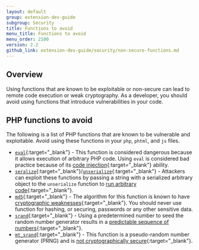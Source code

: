 ```yaml
---
layout: default
group: extension-dev-guide
subgroup: Security
title: Functions to avoid
menu_title: Functions to avoid
menu_order: 2100
version: 2.2
github_link: extension-dev-guide/security/non-secure-functions.md
---
```


## Overview

Using functions that are known to be exploitable or non-secure can lead to remote code execution or weak cryptography.
As a developer, you should avoid using functions that introduce vulnerabilities in your code.

## PHP functions to avoid

The following is a list of PHP functions that are known to be vulnerable and exploitable.
Avoid using these functions in your `php`, `phtml`, and `js` files.

* [`eval`](http://php.net/manual/en/function.eval.php){:target="_blank"} - This function is considered dangerous because it allows execution of arbitrary PHP code.
  Using `eval` is considered bad practice because of its [code injection](https://www.owasp.org/index.php/PHP_Security_Cheat_Sheet#Code_Injection){:target="_blank"} ability.
* [`seralize`](http://php.net/manual/en/function.serialize.php){:target="_blank"}/[`unserialize`](http://php.net/manual/en/function.unserialize.php){:target="_blank"} - Attackers can exploit these functions by passing a string with a serialized arbitrary object to the `unserialize` function to [run arbitrary code](https://www.owasp.org/index.php/PHP_Object_Injection){:target="_blank"}.
* [`md5`](http://php.net/manual/en/function.md5.php){:target="_blank"} - The algorithm for this function is known to have [cryptographic weaknesses](https://www.owasp.org/index.php/Guide_to_Cryptography#Hashes){:target="_blank"}.
  You should never use function for hashing, or securing, passwords or any other sensitive data.
* [`srand`](http://php.net/manual/en/function.srand.php){:target="_blank"} - Using a predetermined number to seed the random number generator results in a [predictable sequence of numbers](http://programmers.stackexchange.com/questions/76229/predicting-the-output-of-phps-rand){:target="_blank"}.
* [`mt_srand`](http://php.net/manual/en/function.mt-rand.php){:target="_blank"} - This function is a pseudo-random number generator (PRNG) and is [not cryptographically secure](http://phpsecurity.readthedocs.io/en/latest/Insufficient-Entropy-For-Random-Values.html){:target="_blank"}.
